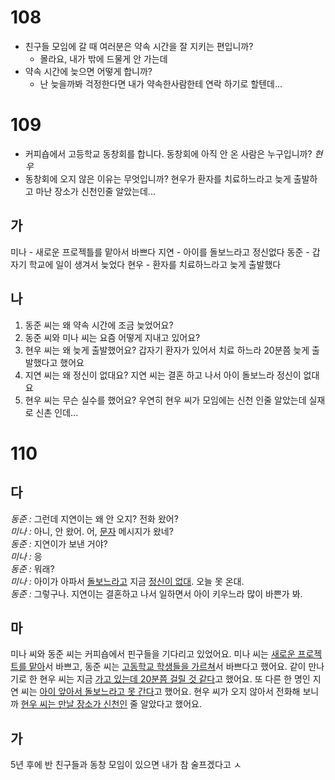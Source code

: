 # 108
* 친구들 모임에 갈 때 여러분은 약속 시간을 잘 지키는 편입니까?
	* 몰라요, 내가 밖에 드물게 안 가는데
* 약속 시간에 늦으면 어떻게 합니까?
	* 난 늦을까봐 걱정한다면 내가 약속한사람한테 연락 하기로 할텐데...
# 109
* 커피숍에서 고등학교 동창회를 합니다. 동창회에 아직 안  온 사람은 누구입니까? *현우*
* 동창회에 오지 않은 이유는 무엇입니까? 현우가 환자를 치료하느라고 늦게 출발하고 마난 장소가 신천인줄 알았는데...
## 가
미나 - 새로운 프로젝틀를 맡아서 바쁘다
지연 - 아이를 돌보느라고 정신없다
동준 - 갑자기 학교에 일이 생겨서 늦었다
현우 - 환자를 치료하느라고 늦게 출발했다

## 나
1. 동준 씨는 왜 약속 시간에 조금 늦었어요?
2. 동준 씨와 미나 씨는 요즘 어떻게 지내고 있어요? 
3. 현우 씨는 왜 늦게 출발했어요? 갑자기 환자가 있어서 치료 하느라 20분쯤 늦게 출발했다고 했어요
4. 지연 씨는 왜 정신이 없대요? 지연 씨는 결혼 하고 나서 아이 돌보느라 정신이 없대요
5. 현우 씨는 무슨 실수를 했어요? 우연히 현우 씨가 모임에는 신천 인줄 알았는데 실재로 신촌 인데...
# 110
## 다
*동준 :* 그런데 지연이는 왜 안 오지? 전화 왔어? <br>
*미나 :* 아니, 안 왔어. 어, <u>문자</u> 메시지가 왔네? <br>
*동준 :* 지연이가 보낸 거야? <br>
*미나 :* 응 <br>
*동준 :* 뭐래? <br>
*미나 :* 아이가 아파서 <u>돌보느라고</u> 지금 <u>정신이 없대</u>. 오늘 못 온대. <br>
*동준 :* 그렇구나. 지연이는 결혼하고 나서 일하면서 아이 키우느라 많이 바쁜가 봐.

## 마
미나 씨와 동준 씨는 커피숍에서 핀구들을 기다리고 있었어요. 미나 씨는 <u>새로운 프로젝트를 맡아</u>서 바쁘고, 동준 씨는 <u>고동학교 학생들을 가르쳐</u>서 바쁘다고 했어요. 같이 만나기로 한 현우 씨는 지금 <u>가고 있는데 20분쯤 걸릴 것 같다</u>고 했어요. 또 다른 한 명인 지연 씨는 <u>아이 앞아서 돌보느라고 못 간다</u>고 했어요. 현우 씨가 오지 않아서 전화해 보니까 <u>현우 씨는 만날 장소가 신천인</u> 줄 알았다고 했어요.

## 가
5년 후에 반 친구들과 동창 모임이 있으면 내가 참 술프겠다고 ㅅ
